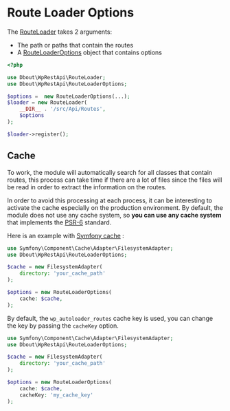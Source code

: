 # Route Loader Options

The [RouteLoader](../src/RouteLoader.php) takes 2 arguments:

- The path or paths that contain the routes
- A [RouteLoaderOptions](../src/RouteLoaderOptions.php) object that contains options

```php
<?php

use Dbout\WpRestApi\RouteLoader;
use Dbout\WpRestApi\RouteLoaderOptions;

$options =  new RouteLoaderOptions(...);
$loader = new RouteLoader(
    __DIR__ . '/src/Api/Routes',
    $options
);

$loader->register();
```

## Cache

To work, the module will automatically search for all classes that contain routes, this process can take time if there are a lot of files since the files will be read in order to extract the information on the routes.

In order to avoid this processing at each process, it can be interesting to activate the cache especially on the production environment. By default, the module does not use any cache system, so **you can use any cache system** that implements the [PSR-6](https://www.php-fig.org/psr/psr-6/) standard.

Here is an example with [Symfony cache](https://symfony.com/doc/current/components/cache.html#cache-contracts) :

```php
use Symfony\Component\Cache\Adapter\FilesystemAdapter;
use Dbout\WpRestApi\RouteLoaderOptions;

$cache = new FilesystemAdapter(
    directory: 'your_cache_path'
);

$options = new RouteLoaderOptions(
    cache: $cache,
);
```

By default, the `wp_autoloader_routes` cache key is used, you can change the key by passing the `cacheKey` option.

```php
use Symfony\Component\Cache\Adapter\FilesystemAdapter;
use Dbout\WpRestApi\RouteLoaderOptions;

$cache = new FilesystemAdapter(
    directory: 'your_cache_path'
);

$options = new RouteLoaderOptions(
    cache: $cache,
    cacheKey: 'my_cache_key'
);
```